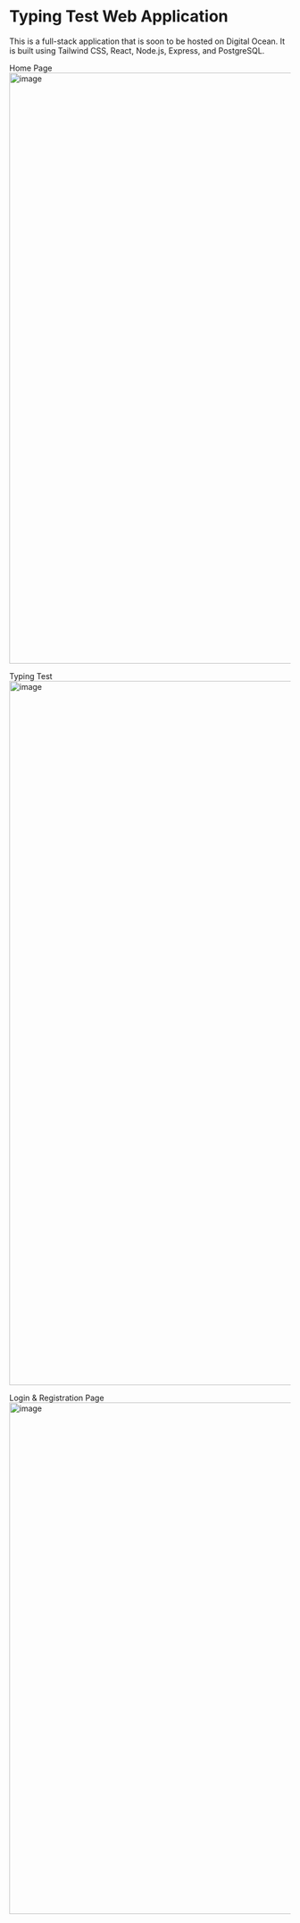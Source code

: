 # Typing Test Web Application

This is a full-stack application that is soon to be hosted on Digital Ocean. It is built using Tailwind CSS, React, Node.js, Express, and PostgreSQL.

Home Page
<img width="1058" alt="image" src="https://github.com/suhas-sunder/typing-test-app/assets/77464593/64c6a1c9-d5d7-4ca1-8d51-9e846be640ae">

Typing Test
<img width="1261" alt="image" src="https://github.com/suhas-sunder/typing-test-app/assets/77464593/9bd9c27f-901a-4340-80f8-4beea887dd1e">

Login & Registration Page
<img width="916" alt="image" src="https://github.com/suhas-sunder/typing-test-app/assets/77464593/e062715a-341e-45cb-9940-ed976d7da5bd">
